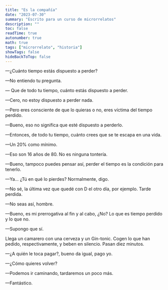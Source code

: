 ```yaml
---
title: "Es la compañía"
date: "2023-07-30"
summary: "Escrito para un curso de microrrelatos"
description: ""
toc: false
readTime: true
autonumber: true
math: true
tags: ["microrrelato", "historia"]
showTags: false
hideBackToTop: false
---
```


—¿Cuánto tiempo estás dispuesto a perder?

—No entiendo tu pregunta.

— Que de todo tu tiempo, cuánto estás dispuesto a perder.

—Cero, no estoy dispuesto a perder nada.

—Pero eres consciente de que lo quieras o no, eres víctima del tiempo perdido.

—Bueno, eso no significa que esté dispuesto a perderlo.

—Entonces, de todo tu tiempo, cuánto crees que se te escapa en una vida.

—Un 20% como mínimo.

—Eso son 16 años de 80. No es ninguna tontería.

—Bueno, tampoco puedes pensar así, perder el tiempo es la condición para tenerlo.

—Ya… ¿Tú en qué lo pierdes? Normalmente, digo.

—No sé, la última vez que quedé con D el otro día, por ejemplo. Tarde perdida.

—No seas así, hombre.

—Bueno, es mi prerrogativa al fin y al cabo, ¿No? Lo que es tiempo perdido y lo que no.

—Supongo que sí.

Llega un camarero con una cerveza y un Gin-tonic. Cogen lo que han pedido, respectivamente, y beben en silencio. Pasan diez minutos.

—¿A quién le toca pagar?, bueno da igual, pago yo.

—¿Cómo quieres volver?

—Podemos ir caminando, tardaremos un poco más.

—Fantástico.
